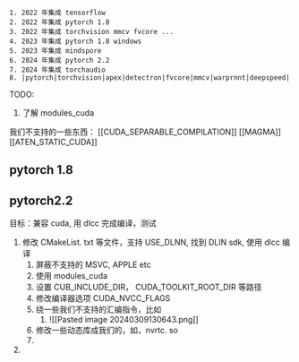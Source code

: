 
	1. 2022 年集成 tensorflow
	2. 2022 年集成 pytorch 1.8
	3. 2022 年集成 torchvision mmcv fvcore ...
	4. 2023 年集成 pytorch 1.8 windows
	5. 2023 年集成 mindspore
	6. 2024 年集成 pytorch 2.2
	7. 2024 年集成 torchaudio
	8. |pytorch|torchvision|apex|detectron|fvcore|mmcv|warprnnt|deepspeed|

TODO:
1. 了解 modules_cuda 


我们不支持的一些东西：
[[CUDA_SEPARABLE_COMPILATION]]
[[MAGMA]]
[[ATEN_STATIC_CUDA]]
## pytorch 1.8 


## pytorch2.2
目标：兼容 cuda, 用 dlcc 完成编译，测试
1. 修改 CMakeList. txt 等文件，支持 USE_DLNN, 找到 DLIN sdk, 使用 dlcc 编译
	1. 屏蔽不支持的 MSVC, APPLE etc
	2. 使用 modules_cuda
	3. 设置 CUB_INCLUDE_DIR， CUDA_TOOLKIT_ROOT_DIR 等路径
	4. 修改编译器选项 CUDA_NVCC_FLAGS
	5. 绕一些我们不支持的汇编指令，比如
		1. ![[Pasted image 20240309130643.png]]
	6. 修改一些动态库成我们的，如，nvrtc. so
	7. 
2. 
